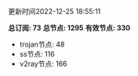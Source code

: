 更新时间2022-12-25 18:55:11

**总订阅: 73**
**总节点: 1295**
**有效节点: 330**
- trojan节点: 48
- ss节点: 116
- v2ray节点: 166
